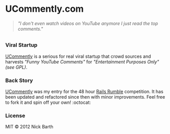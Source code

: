 # UCommently.com
> ###### *"I don't even watch videos on YouTube anymore I just read the top comments."*

### Viral Startup

[UCommently](http://ucommently.com) is a serious for real viral startup that crowd sources and harvests
*"Funny YouTube Comments"* for *"Entertainment Purposes Only" (see GPL)*.

### Back Story
[UCommently](http://ucommently.com) was my entry for the 48 hour [Rails Rumble](http://railsrumble.com)
competition. It has been updated and refactored since then with minor improvements. Feel free to fork it and
spin off your own! :octocat:

### License
MIT &copy; 2012 Nick Barth
